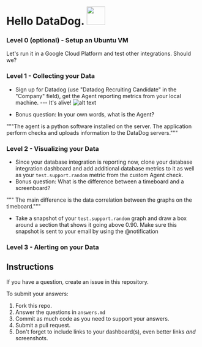 # Hello DataDog. <img src="https://p4.zdassets.com/hc/settings_assets/634376/200103325/e0dpcDm5xaOKOuvtZa30xg-Datadog_Logo.png" height="48">

### Level 0 (optional) - Setup an Ubuntu VM

Let's run it in a Google Cloud Platform and test other integrations. Should we?

### Level 1 - Collecting your Data

* Sign up for Datadog (use "Datadog Recruiting Candidate" in the "Company" field), get the Agent reporting metrics from your local machine.
--- It's alive! ![alt text](https://raw.githubusercontent.com/makak/hiring-engineers/solutions-engineer/images/really_up_datadog.PNG "Host is alive!") 

* Bonus question: In your own words, what is the Agent?

"""The agent is a python software installed on the server. 
The application perform checks and uploads information to the DataDog servers."""

### Level 2 - Visualizing your Data

* Since your database integration is reporting now, clone your database integration dashboard and add additional database metrics to it as well as your `test.support.random` metric from the custom Agent check.
* Bonus question: What is the difference between a timeboard and a screenboard?

""" The main difference is the data correlation between the graphs on the timeboard.""" 

* Take a snapshot of your `test.support.random` graph and draw a box around a section that shows it going above 0.90. Make sure this snapshot is sent to your email by using the @notification



### Level 3 - Alerting on your Data

## Instructions
If you have a question, create an issue in this repository.

To submit your answers:

1. Fork this repo.
2. Answer the questions in `answers.md`
3. Commit as much code as you need to support your answers.
4. Submit a pull request.
5. Don't forget to include links to your dashboard(s), even better links *and* screenshots.
